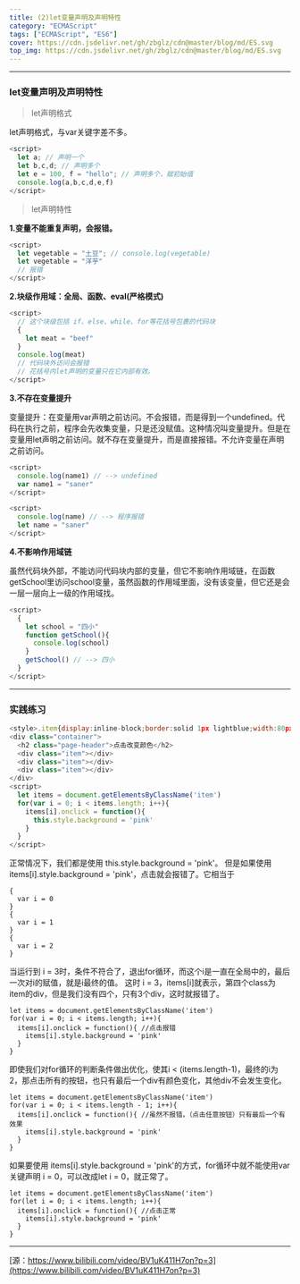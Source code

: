 ```yaml
---
title: (2)let变量声明及声明特性
category: "ECMAScript"
tags: ["ECMAScript", "ES6"]
cover: https://cdn.jsdelivr.net/gh/zbglz/cdn@master/blog/md/ES.svg
top_img: https://cdn.jsdelivr.net/gh/zbglz/cdn@master/blog/md/ES.svg
---
```


***

### let变量声明及声明特性

> let声明格式

let声明格式，与var关键字差不多。


```js es
<script>
  let a; // 声明一个
  let b,c,d; // 声明多个
  let e = 100, f = "hello"; // 声明多个，赋初始值
  console.log(a,b,c,d,e,f)
</script>
```


> let声明特性

**1.变量不能重复声明，会报错。**


```js es
<script>
  let vegetable = "土豆"; // console.log(vegetable)
  let vegetable = "洋芋"
  // 报错
</script>
```

**2.块级作用域：全局、函数、eval(严格模式)**


```js es
<script>
  // 这个块级包括 if、else、while、for等花括号包裹的代码块
  {
    let meat = "beef"
  }
  console.log(meat)
  // 代码块外访问会报错
  // 花括号内let声明的变量只在它内部有效。
</script>
```

**3.不存在变量提升**

变量提升：在变量用var声明之前访问。不会报错，而是得到一个undefined。代码在执行之前，程序会先收集变量，只是还没赋值。这种情况叫变量提升。但是在变量用let声明之前访问。就不存在变量提升，而是直接报错。不允许变量在声明之前访问。


```js es
<script>
  console.log(name1) // --> undefined
  var name1 = "saner"
</script>

<script>
  console.log(name) // --> 程序报错
  let name = "saner"
</script>
```

**4.不影响作用域链**

虽然代码块外部，不能访问代码块内部的变量，但它不影响作用域链，在函数getSchool里访问school变量，虽然函数的作用域里面，没有该变量，但它还是会一层一层向上一级的作用域找。


```js es
<script>
  {
    let school = "四小"
    function getSchool(){
      console.log(school)
    }
    getSchool() // --> 四小
  }
</script>
```


***

### 实践练习


```js es
<style>.item{display:inline-block;border:solid 1px lightblue;width:80px;height:30px;user-select:none;}</style>
<div class="container">
  <h2 class="page-header">点击改变颜色</h2>
  <div class="item"></div>
  <div class="item"></div>
  <div class="item"></div>
</div>
<script>
  let items = document.getElementsByClassName('item')
  for(var i = 0; i < items.length; i++){
    items[i].onclick = function(){
      this.style.background = 'pink'
    }
  }
</script>
```

正常情况下，我们都是使用 this.style.background = 'pink'。
但是如果使用items[i].style.background = 'pink'，点击就会报错了。它相当于


    {
      var i = 0
    }
    {
      var i = 1
    }
    {
      var i = 2
    }

当运行到 i = 3时，条件不符合了，退出for循环，而这个i是一直在全局中的，最后一次对i的赋值，就是i最终的值。
这时 i = 3，items[i]就表示，第四个class为item的div，但是我们没有四个，只有3个div，这时就报错了。


    let items = document.getElementsByClassName('item')
    for(var i = 0; i < items.length; i++){
      items[i].onclick = function(){ //点击报错
        items[i].style.background = 'pink'
      }
    }


即使我们对for循环的判断条件做出优化，使其i < (items.length-1)，最终的i为2，那点击所有的按钮，也只有最后一个div有颜色变化，其他div不会发生变化。


    let items = document.getElementsByClassName('item')
    for(var i = 0; i < items.length - 1; i++){
      items[i].onclick = function(){ //虽然不报错，（点击任意按钮）只有最后一个有效果
        items[i].style.background = 'pink'
      }
    }


如果要使用 items[i].style.background = 'pink'的方式，for循环中就不能使用var关键声明 i = 0，可以改成let i = 0，就正常了。


    let items = document.getElementsByClassName('item')
    for(let i = 0; i < items.length; i++){
      items[i].onclick = function(){ //点击正常
        items[i].style.background = 'pink'
      }
    }


***

[源：https://www.bilibili.com/video/BV1uK411H7on?p=3](https://www.bilibili.com/video/BV1uK411H7on?p=3)